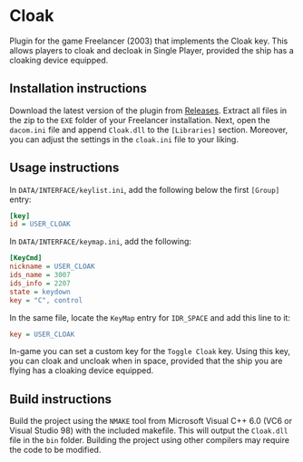 # Cloak
Plugin for the game Freelancer (2003) that implements the Cloak key. This allows players to cloak and decloak in Single Player, provided the ship has a cloaking device equipped.

## Installation instructions
Download the latest version of the plugin from [Releases](https://github.com/BC46/Cloak/releases). Extract all files in the zip to the `EXE` folder of your Freelancer installation. Next, open the `dacom.ini` file and append `Cloak.dll` to the `[Libraries]` section. Moreover, you can adjust the settings in the `cloak.ini` file to your liking.

## Usage instructions

In `DATA/INTERFACE/keylist.ini`, add the following below the first `[Group]` entry:
```ini
[key]
id = USER_CLOAK
```

In `DATA/INTERFACE/keymap.ini`, add the following:
```ini
[KeyCmd]
nickname = USER_CLOAK
ids_name = 3007
ids_info = 2207
state = keydown
key = "C", control
```

In the same file, locate the `KeyMap` entry for `IDR_SPACE` and add this line to it:
```ini
key = USER_CLOAK
```

In-game you can set a custom key for the `Toggle Cloak` key. Using this key, you can cloak and uncloak when in space, provided that the ship you are flying has a cloaking device equipped.

## Build instructions
Build the project using the `NMAKE` tool from Microsoft Visual C++ 6.0 (VC6 or Visual Studio 98) with the included makefile.
This will output the `Cloak.dll` file in the `bin` folder.
Building the project using other compilers may require the code to be modified.
